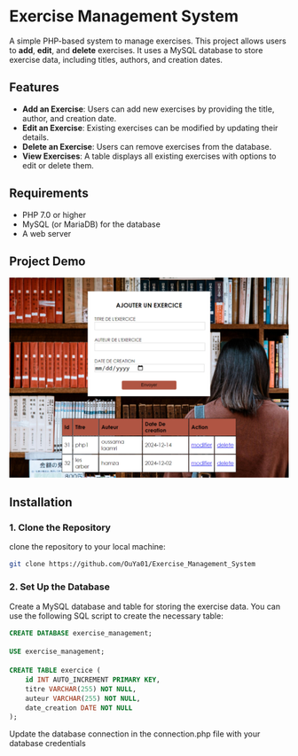 # Exercise Management System

A simple PHP-based system to manage exercises. This project allows users to **add**, **edit**, and **delete** exercises. It uses a MySQL database to store exercise data, including titles, authors, and creation dates.

## Features

- **Add an Exercise**: Users can add new exercises by providing the title, author, and creation date.
- **Edit an Exercise**: Existing exercises can be modified by updating their details.
- **Delete an Exercise**: Users can remove exercises from the database.
- **View Exercises**: A table displays all existing exercises with options to edit or delete them.

## Requirements

- PHP 7.0 or higher
- MySQL (or MariaDB) for the database
- A web server

## Project Demo

[![Project Demo](images/image.png)](https://vimeo.com/1035388823/9d6853644f?share=copy)

## Installation

### 1. Clone the Repository

clone the repository to your local machine:

```bash
git clone https://github.com/OuYa01/Exercise_Management_System
```

### 2. Set Up the Database
Create a MySQL database and table for storing the exercise data. You can use the following SQL script to create the necessary table:

```sql
CREATE DATABASE exercise_management;

USE exercise_management;

CREATE TABLE exercice (
    id INT AUTO_INCREMENT PRIMARY KEY,
    titre VARCHAR(255) NOT NULL,
    auteur VARCHAR(255) NOT NULL,
    date_creation DATE NOT NULL
);
```

Update the database connection in the connection.php file with your database credentials

